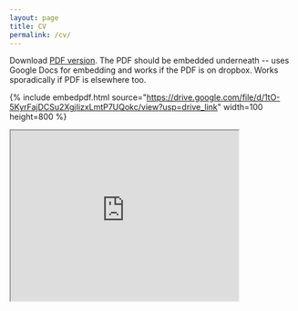 ```yaml
---
layout: page
title: CV
permalink: /cv/
---
```


Download [PDF version](https://drive.google.com/file/d/1tO-5KyrFajDCSu2XgjIizxLmtP7UQokc/view?usp=drive_link). The PDF should be embedded underneath -- uses Google Docs for embedding and works if the PDF is on dropbox. Works sporadically if PDF is elsewhere too.

{% include embedpdf.html source="https://drive.google.com/file/d/1tO-5KyrFajDCSu2XgjIizxLmtP7UQokc/view?usp=drive_link" width=100 height=800 %}


<iframe
  src="https://drive.google.com/file/d/1tO-5KyrFajDCSu2XgjIizxLmtP7UQokc/view?usp=drive_link"
  title="iframe Example 1"
  width="400"
  height="300">
  <p>Your browser does not support iframes.</p>
</iframe>